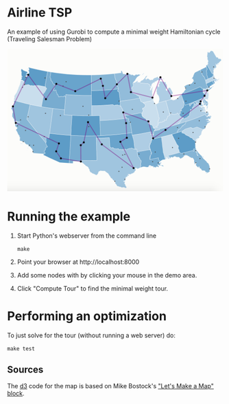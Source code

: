 # Airline TSP
An example of using Gurobi to compute a minimal weight Hamiltonian cycle (Traveling Salesman Problem)

![](screenshot.png?raw=true)

# Running the example

1. Start Python's webserver from the command line
    ```
    make
    ```

2. Point your browser at http://localhost:8000

3. Add some nodes with by clicking your mouse in the demo area.

4. Click "Compute Tour" to find the minimal weight tour.

# Performing an optimization

To just solve for the tour (without running a web server) do:

```
make test
```

## Sources

The [d3][3] code for the map is based on Mike Bostock's ["Let's Make a Map"][1] [block][2].

[1]: http://bost.ocks.org/mike/map/
[2]: http://bl.ocks.org/mbostock
[3]: http://d3js.org